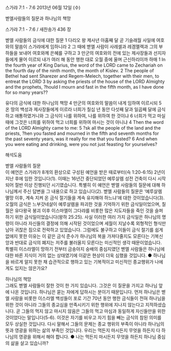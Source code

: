 스가랴 7:1 - 7:6 
2013년 06월 12일 (수)

벧엘사람들의 질문과 하나님의 책망



스가랴 7:1 - 7:6 / 새찬송가 436 장


벧엘 사람들의 금식에 대한 질문 
1 다리오 왕 제사년 아홉째 달 곧 기슬래월 사일에 여호와의 말씀이 스가랴에게 임하니라 2 그 때에 벧엘 사람이 사레셀과 레겜멜렉과 그의 부하들을 보내어 여호와께 은혜를 구하고 3 만군의 여호와의 전에 있는 제사장들과 선지자들에게 물어 이르되 내가 여러 해 동안 행한 대로 오월 중에 울며 근신하리이까 하매
1 In the fourth year of King Darius, the word of the LORD came to Zechariah on the fourth day of the ninth month, the month of Kislev. 2 The people of Bethel had sent Sharezer and Regem-Melech, together with their men, to entreat the LORD 3 by asking the priests of the house of the LORD Almighty and the prophets, ?hould I mourn and fast in the fifth month, as I have done for so many years??  

유다의 금식에 대한 하나님의 책망 
4 만군의 여호와의 말씀이 내게 임하여 이르시되 5 온 땅의 백성과 제사장들에게 이르라 너희가 칠십 년 동안 다섯째 달과 일곱째 달에 금식하고 애통하였거니와 그 금식이 나를 위하여, 나를 위하여 한 것이냐 6 너희가 먹고 마실 때에 그것은 너희를 위하여 먹고 너희를 위하여 마시는 것이 아니냐
4 Then the word of the LORD Almighty came to me: 5 ?sk all the people of the land and the priests, ?hen you fasted and mourned in the fifth and seventh months for the past seventy years, was it really for me that you fasted? 6 And when you were eating and drinking, were you not just feasting for yourselves?

해석도움





벧엘 사람들의 질문  
이 예언은 스가랴가 8개의 환상으로 구성된 예언을 받은 때로부터(슥 1:20-6:15) 2년이 지난 후에 임한 것입니다(1). 이때는 16년간 중단되었던 예루살렘 성전 건축이 다시 시작되어 절반 이상 진행되던 시기였습니다. 특별히 이 예언은 벧엘 사람들의 질문에 대해 하나님께서 주신 답변을 그 내용으로 하고 있습니다(2). 벧엘 사람들의 질문은 ‘예루살렘 멸망 이후, 계속 지켜 온 금식 절기들을 계속 유지해야 하느냐’에 대한 것이었습니다(3). 오월의 금식은 느부갓네살이 예루살렘을 파괴한 것을 기억하기 위한 금식일이었으며, 칠월은 유다왕국 붕괴 이후 이스마엘이 그다랴를 비롯한 많은 지도자들을 죽인 것을 슬퍼하기 위한 금식일이었습니다(왕하 25:25). 사실 이러한 여러 가지 금식일은 하나님의 명령이 아니라 자신들의 결정에 의해 시작된 것이었으며 세월이 지날수록 외형적인 형식만 남아 귀찮은 짐으로 전락하고 있었습니다. 그럼에도 불구하고 이들이 금식 절기를 쉽게 없애지 못한 이유는 이 같은 금식 준수가 하나님의 복을 가져다줄지도 모른다는 기복신앙과 반대로 금식의 폐지는 저주를 불러올지 모른다는 미신적인 생각 때문이었습니다. 특별히 이스라엘이 망하기 전부터 금송아지 숭배의 중심지였던 벧엘 사람들은 하나님에 대한 바른 지식이 거의 없는 상태였기에 이같은 현상이 더욱 심했을 것입니다. 
● 하나님을 바르게 알지 못한 채 습관적으로 행하고 있는 기복적이고 미신적인 종교행위가 나에게도 있지는 않은가요?

하나님의 책망  
그래도 벧엘 사람들이 잘한 것이 한 가지 있습니다. 그것은 이 질문을 가지고 하나님 앞에 나온 것입니다. 하나님은 묻는 자에게 답하시는 분이기 때문입니다. 먼저 하나님은 벧엘 사람을 비롯한 이스라엘 백성들이 포로 기간 70년 동안 행한 금식들이 전혀 하나님을 위한 것이 아니라 그들의 종교심을 만족시키기 위한 행위에 지나지 않는다고 지적하셨습니다. 곧 그들의 먹지 않고 마시지 않음은 그들의 먹고 마심과 동일하게 자신들만을 위한 것이었다는 말입니다(5-6). 이것은 자기를 비우고 자기 힘을 빼는 금식의 참된 의미를 모두 상실한 것입니다. 다시 말해서 그들의 문제는 종교 행위의 부족이 아니라 하나님의 뜻과 영광을 위하는 삶의 부족인 것입니다. 우리는 먹든지 마시든지 무엇을 하든지 다 하나님의 영광을 위해서 해야 합니다. 
● 나는 먹든지 마시든지 무엇을 하든지 하나님 중심의 삶을 살고 있습니까?